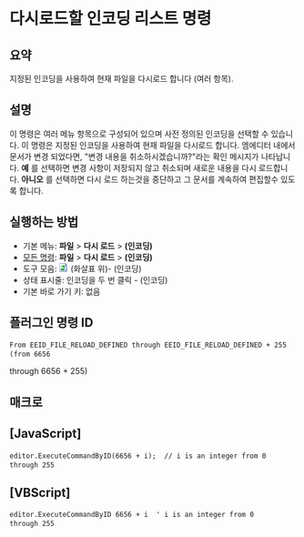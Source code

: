 # 다시로드할 인코딩 리스트 명령

## 요약

지정된 인코딩을 사용하여 현재 파일을 다시로드 합니다 (여러 항목).

## 설명

이 명령은 여러 메뉴 항목으로 구성되어 있으며 사전 정의된 인코딩을 선택할 수 있습니다.
이 명령은 지정된 인코딩을 사용하여 현재 파일을 다시로드 합니다. 엠에디터 내에서 문서가 변경 되었다면, "변경 내용을 취소하시겠습니까?"라는 확인 메시지가 나타납니다.
**예** 를 선택하면 변경 사항이 저장되지 않고 취소되며 새로운 내용을 다시 로드합니다. **아니오** 를 선택하면 다시 로드 하는것을 중단하고 그 문서를 계속하여
편집할수 있도록 합니다.

## 실행하는 방법

- 기본 메뉴: **파일** \> **다시 로드** \> **(인코딩)**
- [모든 명령](../tools/all_commands): **파일** \> **다시 로드** \> **(인코딩)**
- 도구 모음: ![](../../images/reload.png) (화살표 위)\-
(인코딩)
- 상태 표시줄: 인코딩을 두 번 클릭 \- (인코딩)
- 기본 바로 가기 키: 없음

## 플러그인 명령 ID

```
From EEID_FILE_RELOAD_DEFINED through EEID_FILE_RELOAD_DEFINED + 255 (from 6656
```
through
6656 + 255)

## 매크로

## \[JavaScript\]

```
editor.ExecuteCommandByID(6656 + i);  // i is an integer from 0
through 255
```

## \[VBScript\]

```
editor.ExecuteCommandByID 6656 + i  ' i is an integer from 0
through 255
```
